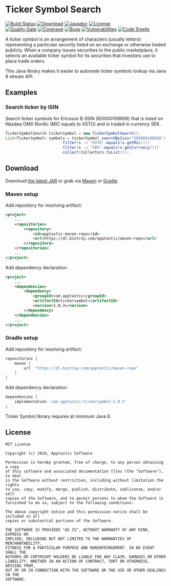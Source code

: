 Ticker Symbol Search
====================

[![Build Status](https://travis-ci.org/w3stling/tickersymbol.svg?branch=master)](https://travis-ci.org/w3stling/tickersymbol)
[![Download](https://api.bintray.com/packages/apptastic/maven-repo/tickersymbol/images/download.svg)](https://bintray.com/apptastic/maven-repo/tickersymbol/_latestVersion)
[![Javadoc](https://img.shields.io/badge/javadoc-1.0.3-blue.svg)](https://w3stling.github.io/tickersymbol/javadoc/1.0.3)
[![License](http://img.shields.io/:license-MIT-blue.svg?style=flat-round)](http://apptastic-software.mit-license.org)   
[![Quality Gate](https://sonarcloud.io/api/project_badges/measure?project=com.apptastic%3Atickersymbol&metric=alert_status)](https://sonarcloud.io/dashboard?id=com.apptastic%3Atickersymbol)
[![Coverage](https://sonarcloud.io/api/project_badges/measure?project=com.apptastic%3Atickersymbol&metric=coverage)](https://sonarcloud.io/component_measures?id=com.apptastic%3Atickersymbol&metric=Coverage)
[![Bugs](https://sonarcloud.io/api/project_badges/measure?project=com.apptastic%3Atickersymbol&metric=bugs)](https://sonarcloud.io/component_measures?id=com.apptastic%3Atickersymbol&metric=bugs)
[![Vulnerabilities](https://sonarcloud.io/api/project_badges/measure?project=com.apptastic%3Atickersymbol&metric=vulnerabilities)](https://sonarcloud.io/component_measures?id=com.apptastic%3Artickersymbol&metric=vulnerabilities)
[![Code Smells](https://sonarcloud.io/api/project_badges/measure?project=com.apptastic%3Atickersymbol&metric=code_smells)](https://sonarcloud.io/component_measures?id=com.apptastic%3Atickersymbol&metric=code_smells)


A ticker symbol is an arrangement of characters (usually letters) representing a particular security listed on an
exchange or otherwise traded publicly. When a company issues securities to the public marketplace, it selects an
available ticker symbol for its securities that investors use to place trade orders.

This Java library makes it easier to automate ticker symbols lookup via Java 8 stream API.

Examples
--------
### Search ticker by ISIN
Search ticker symbols for Ericsson B (ISIN SE0000108656) that is listed on Nasdaq OMX Nordic (MIC equals to XSTO) and is traded in currency SEK. 
```java
TickerSymbolSearch tickerSymbol = new TickerSymbolSearch();
List<TickerSymbol> symbols = tickerSymbol.searchByIsin("SE0000108656")
                        .filter(s -> "XSTO".equals(s.getMic()))
                        .filter(s -> "SEK".equals(s.getCurrency()))
                        .collect(Collectors.toList());
```

Download
--------

Download [the latest JAR][1] or grab via [Maven][2] or [Gradle][3].

### Maven setup
Add repository for resolving artifact:
```xml
<project>
    ...
    <repositories>
        <repository>
            <id>apptastic-maven-repo</id>
            <url>https://dl.bintray.com/apptastic/maven-repo</url>
        </repository>
    </repositories>
    ...
</project>
```

Add dependency declaration:
```xml
<project>
    ...
    <dependencies>
        <dependency>
            <groupId>com.apptastic</groupId>
            <artifactId>tickersymbol</artifactId>
            <version>1.0.3</version>
        </dependency>
    </dependencies>
    ...
</project>
```

### Gradle setup
Add repository for resolving artifact:
```groovy
repositories {
    maven {
        url  "https://dl.bintray.com/apptastic/maven-repo" 
    }
}
```

Add dependency declaration:
```groovy
dependencies {
    implementation 'com.apptastic:tickersymbol:1.0.3'
}
```

Ticker Symbol library requires at minimum Java 8.

License
-------

    MIT License
    
    Copyright (c) 2018, Apptastic Software
    
    Permission is hereby granted, free of charge, to any person obtaining a copy
    of this software and associated documentation files (the "Software"), to deal
    in the Software without restriction, including without limitation the rights
    to use, copy, modify, merge, publish, distribute, sublicense, and/or sell
    copies of the Software, and to permit persons to whom the Software is
    furnished to do so, subject to the following conditions:
    
    The above copyright notice and this permission notice shall be included in all
    copies or substantial portions of the Software.
    
    THE SOFTWARE IS PROVIDED "AS IS", WITHOUT WARRANTY OF ANY KIND, EXPRESS OR
    IMPLIED, INCLUDING BUT NOT LIMITED TO THE WARRANTIES OF MERCHANTABILITY,
    FITNESS FOR A PARTICULAR PURPOSE AND NONINFRINGEMENT. IN NO EVENT SHALL THE
    AUTHORS OR COPYRIGHT HOLDERS BE LIABLE FOR ANY CLAIM, DAMAGES OR OTHER
    LIABILITY, WHETHER IN AN ACTION OF CONTRACT, TORT OR OTHERWISE, ARISING FROM,
    OUT OF OR IN CONNECTION WITH THE SOFTWARE OR THE USE OR OTHER DEALINGS IN THE
    SOFTWARE.


[1]: https://bintray.com/apptastic/maven-repo/tickersymbol/_latestVersion
[2]: https://maven.apache.org
[3]: https://gradle.org